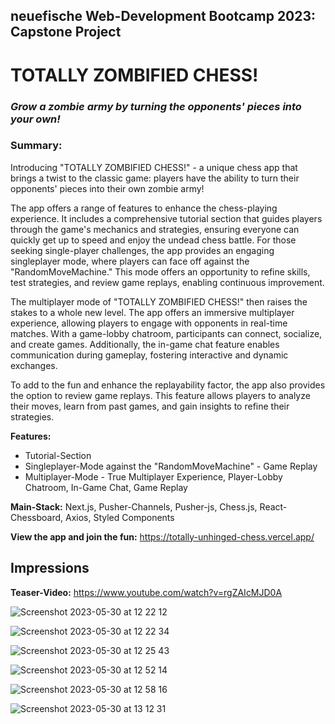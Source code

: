 
## neuefische Web-Development Bootcamp 2023: Capstone Project

# TOTALLY ZOMBIFIED CHESS!
### <i>Grow a zombie army by turning the opponents' pieces into your own!</i>

 
### Summary:

Introducing "TOTALLY ZOMBIFIED CHESS!" - a unique chess app that brings a twist to the classic game: players have the ability to turn their opponents' pieces into their own zombie army! <br />

The app offers a range of features to enhance the chess-playing experience. It includes a comprehensive tutorial section that guides players through the game's mechanics and strategies, ensuring everyone can quickly get up to speed and enjoy the undead chess battle. For those seeking single-player challenges, the app provides an engaging singleplayer mode, where players can face off against the "RandomMoveMachine." This mode offers an opportunity to refine skills, test strategies, and review game replays, enabling continuous improvement. <br />

The multiplayer mode of "TOTALLY ZOMBIFIED CHESS!" then raises the stakes to a whole new level. The app offers an immersive multiplayer experience, allowing players to engage with opponents in real-time matches. With a game-lobby chatroom, participants can connect, socialize, and create games. Additionally, the in-game chat feature enables communication during gameplay, fostering interactive and dynamic exchanges. <br />

To add to the fun and enhance the replayability factor, the app also provides the option to review game replays. This feature allows players to analyze their moves, learn from past games, and gain insights to refine their strategies. <br />

<strong>Features:</strong>
<ul>
  <li>Tutorial-Section</li>
  <li>Singleplayer-Mode against the "RandomMoveMachine" - Game Replay</li>
  <li>Multiplayer-Mode - True Multiplayer Experience, Player-Lobby Chatroom, In-Game Chat, Game Replay</li>
</ul>

<strong>Main-Stack:</strong>  Next.js, Pusher-Channels, Pusher-js, Chess.js, React-Chessboard, Axios, Styled Components <br />

<strong>View the app and join the fun:</strong> https://totally-unhinged-chess.vercel.app/  <br />


## Impressions

<strong>Teaser-Video:</strong> https://www.youtube.com/watch?v=rgZAIcMJD0A  <br />

![Screenshot 2023-05-30 at 12 22 12](https://github.com/marte1337/capstone-project/assets/54943747/048f5d12-8c45-4068-978b-0f0913004f51)


![Screenshot 2023-05-30 at 12 22 34](https://github.com/marte1337/capstone-project/assets/54943747/433f4d18-5648-4d13-8da8-5989b6d663ad)


![Screenshot 2023-05-30 at 12 25 43](https://github.com/marte1337/capstone-project/assets/54943747/0b1082e6-3dd6-4a86-ab4b-eb159cf6e220)


![Screenshot 2023-05-30 at 12 52 14](https://github.com/marte1337/capstone-project/assets/54943747/b813cf6c-f3d0-468e-834d-9951c3193032)


![Screenshot 2023-05-30 at 12 58 16](https://github.com/marte1337/capstone-project/assets/54943747/08193cf7-186e-4c39-bdf6-0a0549c29b99)


![Screenshot 2023-05-30 at 13 12 31](https://github.com/marte1337/capstone-project/assets/54943747/e1d97a8f-a773-4d45-aedb-72038c5a2d45)

